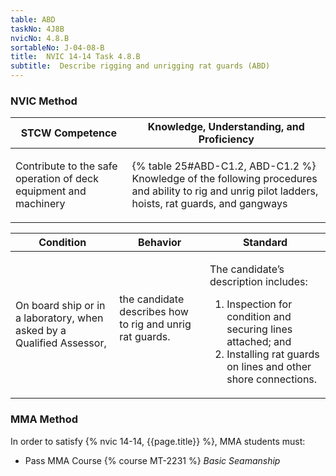 ```yaml
---
table: ABD
taskNo: 4J8B
nvicNo: 4.8.B 
sortableNo: J-04-08-B
title:  NVIC 14-14 Task 4.8.B 
subtitle:  Describe rigging and unrigging rat guards (ABD)
---
```






### NVIC Method

<a style="display:none;" onclick="togglevisibility('nvic_methods')" >Show NVIC method.</a>

<div id='nvic_methods' class='show'>

<table>
<thead>
<tr>
<th class='forty'> STCW Competence </th>
<th class='sixty'> Knowledge, Understanding, and Proficiency </th>
</tr>
</thead>

<tbody>
<tr><td markdown='1'>

Contribute to the safe operation of deck equipment and machinery

</td><td markdown='1'>

{% table 25#ABD-C1.2, ABD-C1.2 %} Knowledge of the following procedures and ability to rig and unrig pilot ladders, hoists, rat guards, and gangways

</td></tr>


</tbody>
</table>


<table>
<thead>
<tr><th class='twenty'>  Condition </th><th class='twenty'> Behavior </th><th  class='sixty'>Standard </th></tr>
</thead>
<tbody >



<tr><td markdown='1'>

On board ship or in a laboratory, when asked by a Qualified Assessor,

</td><td markdown='1'>

the candidate describes how to rig and unrig rat guards.

<br>

<div class="tooltip" markdown='1'>



</div>


</td><td markdown='1'>

The candidate’s description includes:

1. Inspection for condition and securing lines attached; and
2. Installing rat guards on lines and other shore connections.

</td></tr>
</tbody>
</table>
</div>


### MMA Method

In order to satisfy  {% nvic 14-14, {{page.title}}  %}, MMA students must:

* Pass MMA Course {% course MT-2231 %}  *Basic Seamanship*